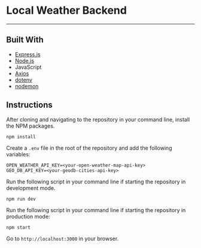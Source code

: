 # Local Weather Backend

---

## Built With
* [Express.js](https://expressjs.com)
* [Node.js](https://nodejs.org/en)
* JavaScript
* [Axios](https://axios-http.com)
* [dotenv](https://github.com/motdotla/dotenv)
* [nodemon](https://nodemon.io)

## Instructions

After cloning and navigating to the repository in your command line, install the NPM packages.
```
npm install
```

Create a `.env` file in the root of the repository and add the following variables:
```
OPEN_WEATHER_API_KEY=<your-open-weather-map-api-key>
GEO_DB_API_KEY=<your-geodb-cities-api-key>
```

Run the following script in your command line if starting the repository in development mode.
```
npm run dev
```

Run the following script in your command line if starting the repository in production mode:
```
npm start
```

Go to `http://localhost:3000` in your browser.